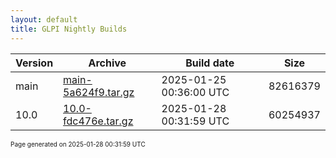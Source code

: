 ```yaml
---
layout: default
title: GLPI Nightly Builds
---
```


Version|Archive|Build date|Size
---|---|---|---
main|[main-5a624f9.tar.gz](main-5a624f9.tar.gz)|2025-01-25 00:36:00 UTC|82616379
10.0|[10.0-fdc476e.tar.gz](10.0-fdc476e.tar.gz)|2025-01-28 00:31:59 UTC|60254937

<font size="1">Page generated on 2025-01-28 00:31:59 UTC</font>
